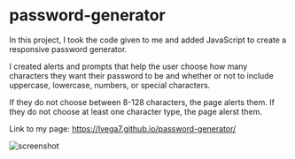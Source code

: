 # password-generator

In this project, I took the code given to me and added JavaScript to create a responsive password generator. 

I created alerts and prompts that help the user choose how many characters they want their password to be and whether or not to include uppercase, lowercase, numbers, or special characters. 

If they do not choose between 8-128 characters, the page alerts them. If they do not choose at least one character type, the page alerst them. 

Link to my page: https://lvega7.github.io/password-generator/

![screenshot](https://user-images.githubusercontent.com/88006211/132969589-5d2e46c6-3822-42eb-900b-d1ce934def11.png)
